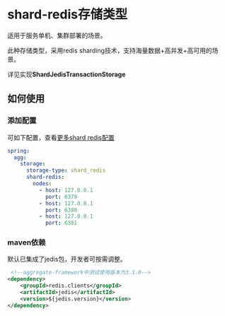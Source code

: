 # shard-redis存储类型

适用于服务单机、集群部署的场景。  
  
此种存储类型，采用redis sharding技术，支持海量数据+高并发+高可用的场景。 
  
详见实现**ShardJedisTransactionStorage**

## 如何使用  

### 添加配置
可如下配置，查看[更多shard redis配置](/zh-cn/aggdocs/tutorial/configurations.html#shardredisstoreproperties)
```yaml
spring:
  agg:
    storage:
      storage-type: shard_redis
      shard-redis:
        nodes:
          - host: 127.0.0.1
            port: 6379
          - host: 127.0.0.1
            port: 6380
          - host: 127.0.0.1
            port: 6381

```

### maven依赖
默认已集成了jedis包，开发者可按需调整。  
```xml
 <!--aggregate-framework中测试使用版本为3.1.0-->
<dependency>
    <groupId>redis.clients</groupId>
    <artifactId>jedis</artifactId>
    <version>${jedis.version}</version>
</dependency>
```
